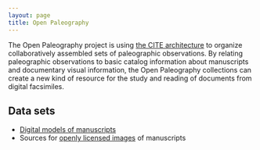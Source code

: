 ```yaml
---
layout: page
title: Open Paleography
---
```


The Open Paleography project is using [the CITE architecture](http://cite-architecture.github.io/) to organize collaboratively assembled sets of paleographic observations.   By relating paleographic observations to basic catalog information about manuscripts and documentary visual information, the Open Paleography collections can create a new kind of resource for the study and reading of documents from digital facsimiles.

## Data sets ##

- [Digital models of manuscripts](http://openpaleography.github.io/mss/)
- Sources for [openly licensed images](http://openpaleography.github.io/img_sources/) of manuscripts
